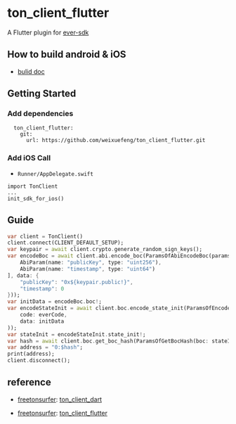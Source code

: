 # ton_client_flutter

A Flutter plugin for [ever-sdk](https://github.com/everx-labs/ever-sdk/)

## How to build android & iOS
- [bulid doc](https://github.com/weixuefeng/ever-sdk/tree/feat-add-ton-sdk/ton_client_dart)



## Getting Started

### Add dependencies
```
  ton_client_flutter: 
    git:
      url: https://github.com/weixuefeng/ton_client_flutter.git
```


### Add iOS Call

- `Runner/AppDelegate.swift`
```
import TonClient
...
init_sdk_for_ios()
```

## Guide

```dart
var client = TonClient()
client.connect(CLIENT_DEFAULT_SETUP);
var keypair = await client.crypto.generate_random_sign_keys();
var encodeBoc = await client.abi.encode_boc(ParamsOfAbiEncodeBoc(params: [
    AbiParam(name: "publicKey", type: "uint256"),
    AbiParam(name: "timestamp", type: "uint64")
], data: {
    "publicKey": "0x${keypair.public!}",
    "timestamp": 0
}));
var initData = encodeBoc.boc!;
var encodeStateInit = await client.boc.encode_state_init(ParamsOfEncodeStateInit(
    code: everCode,
    data: initData
));
var stateInit = encodeStateInit.state_init!;
var hash = await client.boc.get_boc_hash(ParamsOfGetBocHash(boc: stateInit));
var address = "0:$hash";
print(address);
client.disconnect();
```

## reference
- [freetonsurfer](https://github.com/freetonsurfer): [ton_client_dart](https://github.com/freetonsurfer/ton_client_dart)

- [freetonsurfer](https://github.com/freetonsurfer): [ton_client_flutter](https://github.com/freetonsurfer/ton_client_flutter)